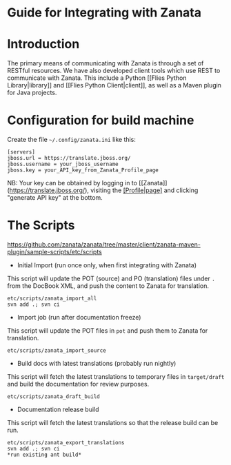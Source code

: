 # Guide for Integrating with Zanata

# Introduction

The primary means of communicating with Zanata is through a set of RESTful resources. We have also developed client tools which use REST to communicate with Zanata. This include a Python [[Flies Python Library|library]] and [[Flies Python Client|client]], as well as a Maven plugin for Java projects.

# Configuration for build machine

Create the file `~/.config/zanata.ini` like this:

    [servers]
    jboss.url = https://translate.jboss.org/
    jboss.username = your_jboss_username
    jboss.key = your_API_key_from_Zanata_Profile_page

  NB: Your key can be obtained by logging in to [[Zanata]]    (https://translate.jboss.org/), 
  visiting the [[Profile|page]](https://translate.jboss.org/profile/view) and 
  clicking "generate API key" at the bottom.

# The Scripts

https://github.com/zanata/zanata/tree/master/client/zanata-maven-plugin/sample-scripts/etc/scripts

 - Initial Import (run once only, when first integrating with Zanata)

This script will update the POT (source) and PO (translation) files under `.` from the DocBook XML, and push the content to Zanata for translation.

    etc/scripts/zanata_import_all
    svn add .; svn ci

- Import job (run after documentation freeze)

This script will update the POT files in `pot` and push them to Zanata for translation.  

    etc/scripts/zanata_import_source

- Build docs with latest translations (probably run nightly)

This script will fetch the latest translations to temporary files in `target/draft` and build the documentation for review purposes.  

    etc/scripts/zanata_draft_build
  
- Documentation release build

This script will fetch the latest translations so that the release build can be run.

    etc/scripts/zanata_export_translations
    svn add .; svn ci
    *run existing ant build*
